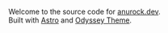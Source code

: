 Welcome to the source code for [anurock.dev](https://anurock.dev).  
Built with [Astro](https://astro.build/) and [Odyssey Theme](https://odyssey-theme-docs.littlesticks.dev).